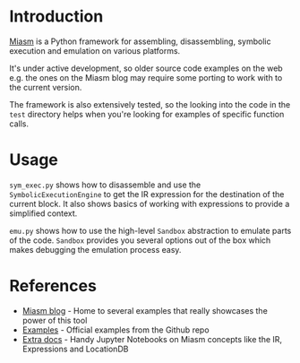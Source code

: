 # Introduction

[Miasm](https://github.com/cea-sec/miasm) is a Python framework for assembling,
disassembling, symbolic execution and emulation on various platforms.

It's under active development, so older source code examples on the web e.g. the
ones on the Miasm blog may require some porting to work with to the current version.

The framework is also extensively tested, so the looking into the code in the `test`
directory helps when you're looking for examples of specific function calls.

# Usage

`sym_exec.py` shows how to disassemble and use the `SymbolicExecutionEngine`
to get the IR expression for the destination of the current block. It
also shows basics of working with expressions to provide a simplified context.

`emu.py` shows how to use the high-level `Sandbox` abstraction to emulate parts
of the code. `Sandbox` provides you several options out of the box which makes
debugging the emulation process easy.

# References

- [Miasm blog](https://miasm.re/blog/) - Home to several examples that really
  showcases the power of this tool
- [Examples](https://github.com/cea-sec/miasm/tree/master/example) - Official
  examples from the Github repo
- [Extra docs](https://github.com/cea-sec/miasm/tree/master/doc) - Handy Jupyter
  Notebooks on Miasm concepts like the IR, Expressions and LocationDB

